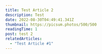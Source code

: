 ```yaml
---
title: Test Article 2
description: Test
date: 2022-08-30T04:49:41.341Z
thumbnail: https://picsum.photos/500/500
readingTime: 1
post: test 2
relatedArticles:
  - "Test Article #1"
---
```

